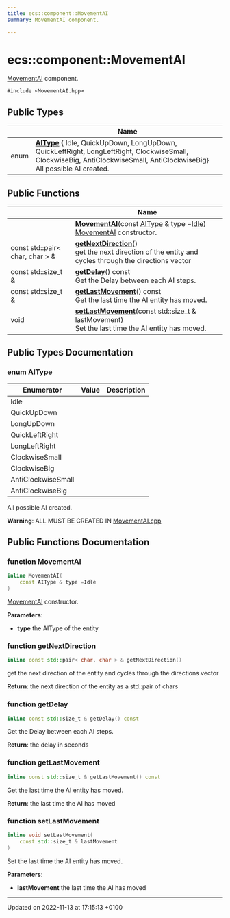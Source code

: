 ```yaml
---
title: ecs::component::MovementAI
summary: MovementAI component. 

---
```


# ecs::component::MovementAI



[MovementAI]() component. 


`#include <MovementAI.hpp>`

## Public Types

|                | Name           |
| -------------- | -------------- |
| enum| **[AIType](Classes/structecs_1_1component_1_1_movement_a_i.md#enum-aitype)** { Idle, QuickUpDown, LongUpDown, QuickLeftRight, LongLeftRight, ClockwiseSmall, ClockwiseBig, AntiClockwiseSmall, AntiClockwiseBig}<br>All possible AI created.  |

## Public Functions

|                | Name           |
| -------------- | -------------- |
| | **[MovementAI](Classes/structecs_1_1component_1_1_movement_a_i.md#function-movementai)**(const [AIType](Classes/structecs_1_1component_1_1_movement_a_i.md#enum-aitype) & type =[Idle](Classes/structecs_1_1component_1_1_movement_a_i.md#enumvalue-idle))<br>[MovementAI](Classes/structecs_1_1component_1_1_movement_a_i.md) constructor.  |
| const std::pair< char, char > & | **[getNextDirection](Classes/structecs_1_1component_1_1_movement_a_i.md#function-getnextdirection)**()<br>get the next direction of the entity and cycles through the directions vector  |
| const std::size_t & | **[getDelay](Classes/structecs_1_1component_1_1_movement_a_i.md#function-getdelay)**() const<br>Get the Delay between each AI steps.  |
| const std::size_t & | **[getLastMovement](Classes/structecs_1_1component_1_1_movement_a_i.md#function-getlastmovement)**() const<br>Get the last time the AI entity has moved.  |
| void | **[setLastMovement](Classes/structecs_1_1component_1_1_movement_a_i.md#function-setlastmovement)**(const std::size_t & lastMovement)<br>Set the last time the AI entity has moved.  |

## Public Types Documentation

### enum AIType

| Enumerator | Value | Description |
| ---------- | ----- | ----------- |
| Idle | |   |
| QuickUpDown | |   |
| LongUpDown | |   |
| QuickLeftRight | |   |
| LongLeftRight | |   |
| ClockwiseSmall | |   |
| ClockwiseBig | |   |
| AntiClockwiseSmall | |   |
| AntiClockwiseBig | |   |



All possible AI created. 

**Warning**: ALL MUST BE CREATED IN [MovementAI.cpp](Files/_movement_a_i_8cpp.md#file-movementai.cpp)

## Public Functions Documentation

### function MovementAI

```cpp
inline MovementAI(
    const AIType & type =Idle
)
```

[MovementAI](Classes/structecs_1_1component_1_1_movement_a_i.md) constructor. 

**Parameters**: 

  * **type** the AIType of the entity 


### function getNextDirection

```cpp
inline const std::pair< char, char > & getNextDirection()
```

get the next direction of the entity and cycles through the directions vector 

**Return**: the next direction of the entity as a std::pair of chars 

### function getDelay

```cpp
inline const std::size_t & getDelay() const
```

Get the Delay between each AI steps. 

**Return**: the delay in seconds 

### function getLastMovement

```cpp
inline const std::size_t & getLastMovement() const
```

Get the last time the AI entity has moved. 

**Return**: the last time the AI has moved 

### function setLastMovement

```cpp
inline void setLastMovement(
    const std::size_t & lastMovement
)
```

Set the last time the AI entity has moved. 

**Parameters**: 

  * **lastMovement** the last time the AI has moved 


-------------------------------

Updated on 2022-11-13 at 17:15:13 +0100